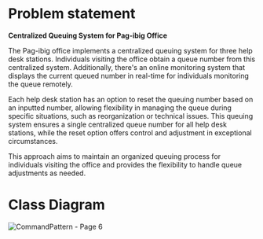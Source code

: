 # Problem statement
<b> Centralized Queuing System for Pag-ibig Office </b>

The Pag-ibig office implements a centralized queuing system for three help desk stations. Individuals visiting the office obtain a queue number from this centralized system. Additionally, there's an online monitoring system that displays the current queued number in real-time for individuals monitoring the queue remotely.

Each help desk station has an option to reset the queuing number based on an inputted number, allowing flexibility in managing the queue during specific situations, such as reorganization or technical issues. This queuing system ensures a single centralized queue number for all help desk stations, while the reset option offers control and adjustment in exceptional circumstances.

This approach aims to maintain an organized queuing process for individuals visiting the office and provides the flexibility to handle queue adjustments as needed.


# Class Diagram
![CommandPattern - Page 6](https://github.com/NorielAchero/singletonPattern/assets/142378544/4f92c63c-d9f9-418e-8077-d4dc3f268fa3)


